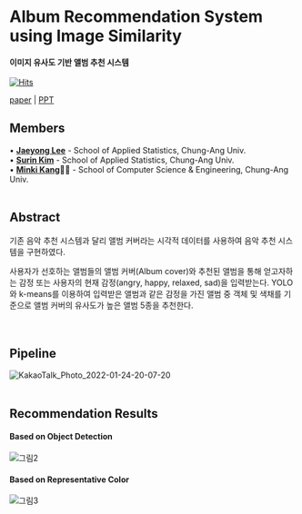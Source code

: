 # Album Recommendation System using Image Similarity

**이미지 유사도 기반 앨범 추천 시스템**
<br/>
<br/>
[![Hits](https://hits.seeyoufarm.com/api/count/incr/badge.svg?url=https%3A%2F%2Fgithub.com%2FCUAI-CAU%2FRecommendByAlbumCovers.git&count_bg=%2379C83D&title_bg=%23555555&icon=&icon_color=%23E7E7E7&title=hits&edge_flat=false)](https://hits.seeyoufarm.com)


[paper](https://github.com/CUAI-CAU/RecommendByAlbumCovers/blob/main/2022CUAI_winter%20%EC%9D%B4%EB%AF%B8%EC%A7%80%EC%9C%A0%EC%82%AC%EB%8F%84%20%EA%B8%B0%EB%B0%98%20%EC%95%A8%EB%B2%94%20%EC%B6%94%EC%B2%9C%20%EC%8B%9C%EC%8A%A4%ED%85%9C_paper.docx?raw=true) | [PPT](https://github.com/CUAI-CAU/RecommendByAlbumCovers/blob/main/2022CUAI_winter%20%EC%9D%B4%EB%AF%B8%EC%A7%80%EC%9C%A0%EC%82%AC%EB%8F%84%20%EA%B8%B0%EB%B0%98%20%EC%95%A8%EB%B2%94%20%EC%B6%94%EC%B2%9C%20%EC%8B%9C%EC%8A%A4%ED%85%9C_%EB%B0%9C%ED%91%9C%EC%9E%90%EB%A3%8C.pptx?raw=true)

## Members

• [**Jaeyong Lee**](https://github.com/jaeyonggy) - School of Applied Statistics, Chung-Ang Univ.   
• [**Surin Kim**](https://github.com/eggplant000) - School of Applied Statistics, Chung-Ang Univ.   
• [**Minki Kang**](https://github.com/bbx8216)🙋‍♀️ - School of Computer Science & Engineering, Chung-Ang Univ. 
<br/>
<br/>


## Abstract

기존 음악 추천 시스템과 달리 앨범 커버라는 시각적 데이터를 사용하여 음악 추천 시스템을 구현하였다.

사용자가 선호하는 앨범들의 앨범 커버(Album cover)와 추천된 앨범을 통해 얻고자하는 감정 또는 사용자의 현재 감정(angry, happy, relaxed, sad)을 입력받는다. YOLO와 k-means를 이용하여 입력받은 앨범과 같은 감정을 가진 앨범 중 객체 및 색채를 기준으로 앨범 커버의 유사도가 높은 앨범 5종을 추천한다.  
<br/>
<br/>


## Pipeline

![KakaoTalk_Photo_2022-01-24-20-07-20](https://user-images.githubusercontent.com/63530964/150773784-ea0755da-50a1-44b3-8dc5-34decd8b0ba3.png)
<br/>
<br/>


## Recommendation Results

#### Based on Object Detection
![그림2](https://user-images.githubusercontent.com/63530964/150704854-23e513ce-89f2-4207-b1f7-45e0f05bdfc2.png)
<br/>

#### Based on Representative Color
![그림3](https://user-images.githubusercontent.com/63530964/150704855-0de13475-2875-4cce-826b-16278367d4ac.png)
